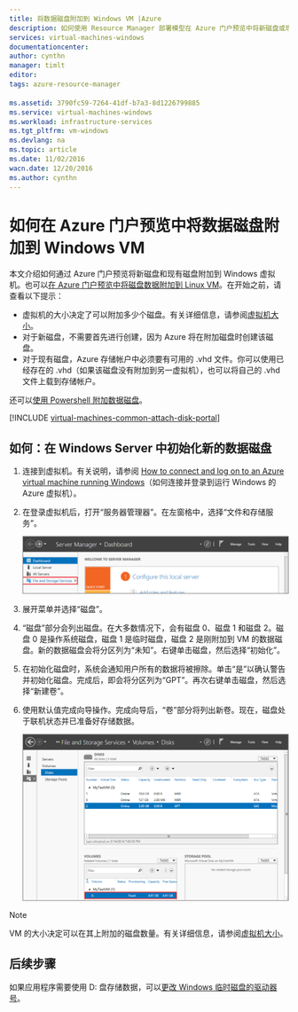 ```yaml
---
title: 将数据磁盘附加到 Windows VM |Azure
description: 如何使用 Resource Manager 部署模型在 Azure 门户预览中将新磁盘或现有数据磁盘附加到 Windows VM。
services: virtual-machines-windows
documentationcenter: 
author: cynthn
manager: timlt
editor: 
tags: azure-resource-manager

ms.assetid: 3790fc59-7264-41df-b7a3-8d1226799885
ms.service: virtual-machines-windows
ms.workload: infrastructure-services
ms.tgt_pltfrm: vm-windows
ms.devlang: na
ms.topic: article
ms.date: 11/02/2016
wacn.date: 12/20/2016
ms.author: cynthn
---
```


# 如何在 Azure 门户预览中将数据磁盘附加到 Windows VM
本文介绍如何通过 Azure 门户预览将新磁盘和现有磁盘附加到 Windows 虚拟机。也可以[在 Azure 门户预览中将磁盘数据附加到 Linux VM](./virtual-machines-linux-attach-disk-portal.md)。在开始之前，请查看以下提示：

* 虚拟机的大小决定了可以附加多少个磁盘。有关详细信息，请参阅[虚拟机大小](./virtual-machines-windows-sizes.md)。
* 对于新磁盘，不需要首先进行创建，因为 Azure 将在附加磁盘时创建该磁盘。
* 对于现有磁盘，Azure 存储帐户中必须要有可用的 .vhd 文件。你可以使用已经存在的 .vhd（如果该磁盘没有附加到另一虚拟机），也可以将自己的 .vhd 文件上载到存储帐户。

还可以[使用 Powershell 附加数据磁盘](./virtual-machines-windows-ps-manage.md#add-a-data-disk-to-a-virtual-machine)。

[!INCLUDE [virtual-machines-common-attach-disk-portal](../../includes/virtual-machines-common-attach-disk-portal.md)]

## <a id="initializeinWS"></a>如何：在 Windows Server 中初始化新的数据磁盘
1. 连接到虚拟机。有关说明，请参阅 [How to connect and log on to an Azure virtual machine running Windows](./virtual-machines-windows-connect-logon.md)（如何连接并登录到运行 Windows 的 Azure 虚拟机）。
2. 在登录虚拟机后，打开“服务器管理器”。在左窗格中，选择“文件和存储服务”。
   
    ![打开服务器管理器](./media/virtual-machines-windows-classic-attach-disk/fileandstorageservices.png)
3. 展开菜单并选择“磁盘”。
4. “磁盘”部分会列出磁盘。在大多数情况下，会有磁盘 0、磁盘 1 和磁盘 2。磁盘 0 是操作系统磁盘，磁盘 1 是临时磁盘，磁盘 2 是刚附加到 VM 的数据磁盘。新的数据磁盘会将分区列为“未知”。右键单击磁盘，然后选择“初始化”。
5. 在初始化磁盘时，系统会通知用户所有的数据将被擦除。单击“是”以确认警告并初始化磁盘。完成后，即会将分区列为“GPT”。再次右键单击磁盘，然后选择“新建卷”。
6. 使用默认值完成向导操作。完成向导后，“卷”部分将列出新卷。现在，磁盘处于联机状态并已准备好存储数据。

    ![已成功初始化卷](./media/virtual-machines-windows-classic-attach-disk/newvolumecreated.png)

> [!NOTE]
VM 的大小决定可以在其上附加的磁盘数量。有关详细信息，请参阅[虚拟机大小](./virtual-machines-linux-sizes.md)。
> 
> 

## 后续步骤
如果应用程序需要使用 D: 盘存储数据，可以[更改 Windows 临时磁盘的驱动器号](./virtual-machines-windows-classic-change-drive-letter.md)。

<!---HONumber=Mooncake_1212_2016-->